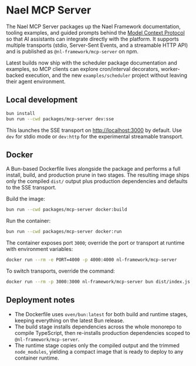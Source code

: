 # Nael MCP Server

The Nael MCP Server packages up the Nael Framework documentation, tooling examples, and guided prompts behind the [Model Context Protocol](https://modelcontextprotocol.io/) so that AI assistants can integrate directly with the platform. It supports multiple transports (stdio, Server-Sent Events, and a streamable HTTP API) and is published as `@nl-framework/mcp-server` on npm.

Latest builds now ship with the scheduler package documentation and examples, so MCP clients can explore cron/interval decorators, worker-backed execution, and the new `examples/scheduler` project without leaving their agent environment.

## Local development

```bash
bun install
bun run --cwd packages/mcp-server dev:sse
```

This launches the SSE transport on <http://localhost:3000> by default. Use `dev` for stdio mode or `dev:http` for the experimental streamable transport.

## Docker

A Bun-based Dockerfile lives alongside the package and performs a full install, build, and production prune in two stages. The resulting image ships only the compiled `dist/` output plus production dependencies and defaults to the SSE transport.

Build the image:

```bash
bun run --cwd packages/mcp-server docker:build
```

Run the container:

```bash
bun run --cwd packages/mcp-server docker:run
```

The container exposes port `3000`; override the port or transport at runtime with environment variables:

```bash
docker run --rm -e PORT=4000 -p 4000:4000 nl-framework/mcp-server
```

To switch transports, override the command:

```bash
docker run --rm -p 3000:3000 nl-framework/mcp-server bun dist/index.js
```

## Deployment notes

- The Dockerfile uses `oven/bun:latest` for both build and runtime stages, keeping everything on the latest Bun release.
- The build stage installs dependencies across the whole monorepo to compile TypeScript, then re-installs production dependencies scoped to `@nl-framework/mcp-server`.
- The runtime stage copies only the compiled output and the trimmed `node_modules`, yielding a compact image that is ready to deploy to any container runtime.
